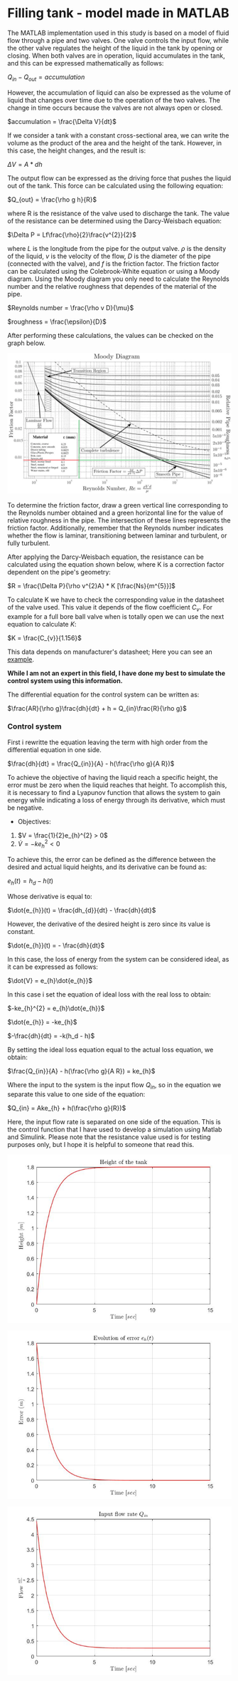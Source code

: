 # Filling tank - model made in MATLAB

The MATLAB implementation used in this study is based on a model of fluid flow through a pipe and two valves. One valve controls the input flow, while the other valve regulates the height of the liquid in the tank by opening or closing. When both valves are in operation, liquid accumulates in the tank, and this can be expressed mathematically as follows:

$Q_{in} - Q_{out} = accumulation$

However, the accumulation of liquid can also be expressed as the volume of liquid that changes over time due to the operation of the two valves. The change in time occurs because the valves are not always open or closed.

$accumulation = \frac{\Delta V}{dt}$

If we consider a tank with a constant cross-sectional area, we can write the volume as the product of the area and the height of the tank. However, in this case, the height changes, and the result is:

$\Delta V = A * dh$

The output flow can be expressed as the driving force that pushes the liquid out of the tank. This force can be calculated using the following equation:

$Q_{out} = \frac{\rho g h}{R}$

where R is the resistance of the valve used to discharge the tank. The value of the resistance can be determined using the Darcy-Weisbach equation:

$\Delta P = Lf\frac{\rho}{2}\frac{v^{2}}{2}$

where $L$ is the longitude from the pipe for the output valve. $\rho$ is the density of the liquid, $v$ is the velocity of the flow, $D$ is the diameter of the pipe (connected with the valve), and $f$ is the friction factor. The friction factor can be calculated using the Colebrook-White equation or using a Moody diagram. Using the Moody diagram you only need to calculate the Reynolds number and the relative roughness that dependes of the material of the pipe.

$Reynolds number = \frac{\rho v D}{\mu}$

$roughness = \frac{\epsilon}{D}$

After performing these calculations, the values can be checked on the graph below.

![Moody Diagram](Moody_diagram.png)

To determine the friction factor, draw a green vertical line corresponding to the Reynolds number obtained and a green horizontal line for the value of relative roughness in the pipe. The intersection of these lines represents the friction factor. Additionally, remember that the Reynolds number indicates whether the flow is laminar, transitioning between laminar and turbulent, or fully turbulent.

After applying the Darcy-Weisbach equation, the resistance can be calculated using the equation shown below, where K is a correction factor dependent on the pipe's geometry:

$R = \frac{\Delta P}{\rho v^{2}A} * K [\frac{Ns}{m^{5}}]$

To calculate K we have to check the corresponding value in the datasheet of the valve used. This value it depends of the flow coefficient $C_{v}$. For example for a full bore ball valve when is totally open we can use the next equation to calculate $K$:

$K = \frac{C_{v}}{1.156}$

This data depends on manufacturer's datasheet; Here you can see an [example](https://www.emerson.com/documents/automation/product-data-sheet-l-g-series-cv-data-en-us-175946.pdf).  


__While I am not an expert in this field, I have done my best to simulate the control system using this information.__


The differential equation for the control system can be written as:

$\frac{AR}{\rho g}\frac{dh}{dt} + h = Q_{in}\frac{R}{\rho g}$

### Control system

First i rewritte the equation leaving the term with high order from the differential equation in one side.

$\frac{dh}{dt} = \frac{Q_{in}}{A} - h(\frac{\rho g}{A R})$

To achieve the objective of having the liquid reach a specific height, the error must be zero when the liquid reaches that height. To accomplish this, it is necessary to find a Lyapunov function that allows the system to gain energy while indicating a loss of energy through its derivative, which must be negative.

- Objectives:

1. $V = \frac{1}{2}e_{h}^{2} > 0$
2. $\dot{V} = -ke_{h}^{2} < 0$

To achieve this, the error can be defined as the difference between the desired and actual liquid heights, and its derivative can be found as:

$e_{h}(t) = h_{d} - h(t)$

Whose derivative is equal to:

$\dot{e_{h}}(t) = \frac{dh_{d}}{dt} - \frac{dh}{dt}$

However, the derivative of the desired height is zero since its value is constant.

$\dot{e_{h}}(t) = - \frac{dh}{dt}$

In this case, the loss of energy from the system can be considered ideal, as it can be expressed as follows:

$\dot{V} = e_{h}\dot{e_{h}}$

In this case i set the equation of ideal loss with the real loss to obtain:

$-ke_{h}^{2} = e_{h}\dot{e_{h}}$

$\dot{e_{h}} = -ke_{h}$

$-\frac{dh}{dt} = -k(h_d - h)$

By setting the ideal loss equation equal to the actual loss equation, we obtain:

$\frac{Q_{in}}{A} - h(\frac{\rho g}{A R}) = ke_{h}$

Where the input to the system is the input flow $Q_{in}$, so in the equation we separate this value to one side of the equation:

$Q_{in} = Ake_{h} + h(\frac{\rho g}{R})$

Here, the input flow rate is separated on one side of the equation. This is the control function that I have used to develop a simulation using Matlab and Simulink. Please note that the resistance value used is for testing purposes only, but I hope it is helpful to someone that read this.


![Evolution in time of height](Results/tankHeight.jpg)

![Evolution in time of height](Results/evolutionError.jpg)

![Evolution in time of height](Results/inputFlow.jpg)








